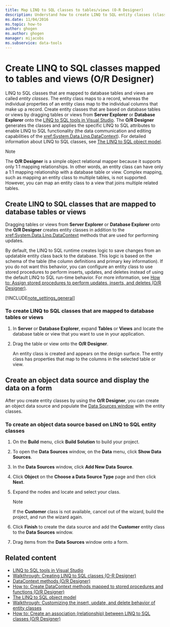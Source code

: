 ```yaml
---
title: Map LINQ to SQL classes to tables/views (O-R Designer)
description: Understand how to create LINQ to SQL entity classes (classes that are mapped to tables and views) in Object Relational Designer (O/R Designer).
ms.date: 11/04/2016
ms.topic: how-to
author: ghogen
ms.author: ghogen
manager: mijacobs
ms.subservice: data-tools
---
```

# Create LINQ to SQL classes mapped to tables and views (O/R Designer)

LINQ to SQL classes that are mapped to database tables and views are called *entity classes*. The entity class maps to a record, whereas the individual properties of an entity class map to the individual columns that make up a record. Create entity classes that are based on database tables or views by dragging tables or views from **Server Explorer** or **Database Explorer** onto the [LINQ to SQL tools in Visual Studio](../data-tools/linq-to-sql-tools-in-visual-studio2.md). The **O/R Designer** generates the classes and applies the specific LINQ to SQL attributes to enable LINQ to SQL functionality (the data communication and editing capabilities of the <xref:System.Data.Linq.DataContext>). For detailed information about LINQ to SQL classes, see [The LINQ to SQL object model](/dotnet/framework/data/adonet/sql/linq/the-linq-to-sql-object-model).

> [!NOTE]
> The **O/R Designer** is a simple object relational mapper because it supports only 1:1 mapping relationships. In other words, an entity class can have only a 1:1 mapping relationship with a database table or view. Complex mapping, such as mapping an entity class to multiple tables, is not supported. However, you can map an entity class to a view that joins multiple related tables.

## Create LINQ to SQL classes that are mapped to database tables or views

Dragging tables or views from **Server Explorer** or **Database Explorer** onto the **O/R Designer** creates entity classes in addition to the <xref:System.Data.Linq.DataContext> methods that are used for performing updates.

By default, the LINQ to SQL runtime creates logic to save changes from an updatable entity class back to the database. This logic is based on the schema of the table (the column definitions and primary key information). If you do not want this behavior, you can configure an entity class to use stored procedures to perform inserts, updates, and deletes instead of using the default LINQ to SQL run-time behavior. For more information, see [How to: Assign stored procedures to perform updates, inserts, and deletes (O/R Designer)](../data-tools/how-to-assign-stored-procedures-to-perform-updates-inserts-and-deletes-o-r-designer.md).

[!INCLUDE[note_settings_general](../data-tools/includes/note_settings_general_md.md)]

### To create LINQ to SQL classes that are mapped to database tables or views

1. In **Server** or **Database Explorer**, expand **Tables** or **Views** and locate the database table or view that you want to use in your application.

2. Drag the table or view onto the **O/R Designer**.

     An entity class is created and appears on the design surface. The entity class has properties that map to the columns in the selected table or view.

## Create an object data source and display the data on a form

After you create entity classes by using the **O/R Designer**, you can create an object data source and populate the [Data Sources window](add-new-data-sources.md#data-sources-window) with the entity classes.

### To create an object data source based on LINQ to SQL entity classes

1. On the **Build** menu, click **Build Solution** to build your project.

2. To open the **Data Sources** window, on the **Data** menu, click **Show Data Sources**.

3. In the **Data Sources** window, click **Add New Data Source**.

4. Click **Object** on the **Choose a Data Source Type** page and then click **Next**.

5. Expand the nodes and locate and select your class.

    > [!NOTE]
    > If the **Customer** class is not available, cancel out of the wizard, build the project, and run the wizard again.

6. Click **Finish** to create the data source and add the **Customer** entity class to the **Data Sources** window.

7. Drag items from the **Data Sources** window onto a form.

## Related content

- [LINQ to SQL tools in Visual Studio](../data-tools/linq-to-sql-tools-in-visual-studio2.md)
- [Walkthrough: Creating LINQ to SQL classes (O-R Designer)](how-to-create-linq-to-sql-classes-mapped-to-tables-and-views-o-r-designer.md)
- [DataContext methods (O/R Designer)](../data-tools/datacontext-methods-o-r-designer.md)
- [How to: Create DataContext methods mapped to stored procedures and functions (O/R Designer)](../data-tools/how-to-create-datacontext-methods-mapped-to-stored-procedures-and-functions-o-r-designer.md)
- [The LINQ to SQL object model](/dotnet/framework/data/adonet/sql/linq/the-linq-to-sql-object-model)
- [Walkthrough: Customizing the insert, update, and delete behavior of entity classes](../data-tools/walkthrough-customizing-the-insert-update-and-delete-behavior-of-entity-classes.md)
- [How to: Create an association (relationship) between LINQ to SQL classes (O/R Designer)](../data-tools/how-to-create-an-association-relationship-between-linq-to-sql-classes-o-r-designer.md)
